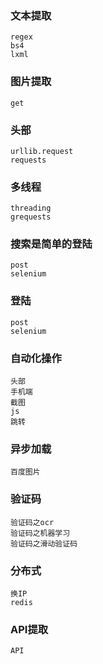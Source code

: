 ### 文本提取

```
regex
bs4
lxml
```

### 图片提取

```
get
```

### 头部

```
urllib.request
requests
```

### 多线程

```
threading
grequests
```

### 搜索是简单的登陆

```
post
selenium
```

### 登陆

```
post
selenium
```

### 自动化操作

```
头部
手机端
截图
js
跳转
```

### 异步加载

```
百度图片
```

### 验证码

```
验证码之ocr
验证码之机器学习
验证码之滑动验证码
```

### 分布式

```
换IP
redis
```

### API提取

```
API
```